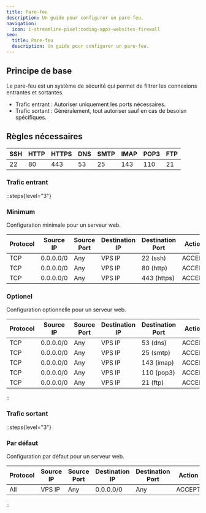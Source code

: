 ```yaml
---
title: Pare-feu
description: Un guide pour configurer un pare-feu.
navigation:
  icon: i-streamline-pixel:coding-apps-websites-firewall
seo:
  title: Pare-feu
  description: Un guide pour configurer un pare-feu.
---
```


## Principe de base

Le pare-feu est un système de sécurité qui permet de filtrer les connexions entrantes et sortantes.

- Trafic entrant : Autoriser uniquement les ports nécessaires.
- Trafic sortant : Généralement, tout autoriser sauf en cas de besoisn spécifiques.

## Règles nécessaires

| SSH | HTTP | HTTPS | DNS | SMTP | IMAP | POP3 | FTP |
| --- | ---- | ----- | --- | ---- | ---- | ---- | --- |
| 22  | 80   | 443   | 53  | 25   | 143  | 110  | 21  |

### Trafic entrant

::steps{level="3"}

### Minimum

Configuration minimale pour un serveur web.

| Protocol | Source IP | Source Port | Destination IP | Destination Port | Action |
|----------|-----------|-------------|----------------|------------------|--------|
| TCP      | 0.0.0.0/0 | Any         | VPS IP         | 22 (ssh)         | ACCEPT |
| TCP      | 0.0.0.0/0 | Any         | VPS IP         | 80 (http)        | ACCEPT |
| TCP      | 0.0.0.0/0 | Any         | VPS IP         | 443 (https)      | ACCEPT |

### Optionel

Configuration optionnelle pour un serveur web.

| Protocol | Source IP | Source Port | Destination IP | Destination Port | Action |
|----------|-----------|-------------|----------------|------------------|--------|
| TCP      | 0.0.0.0/0 | Any         | VPS IP         | 53 (dns)         | ACCEPT |
| TCP      | 0.0.0.0/0 | Any         | VPS IP         | 25 (smtp)        | ACCEPT |
| TCP      | 0.0.0.0/0 | Any         | VPS IP         | 143 (imap)       | ACCEPT |
| TCP      | 0.0.0.0/0 | Any         | VPS IP         | 110 (pop3)       | ACCEPT |
| TCP      | 0.0.0.0/0 | Any         | VPS IP         | 21 (ftp)         | ACCEPT |

::

### Trafic sortant

::steps{level="3"}

### Par défaut

Configuration par défaut pour un serveur web.

| Protocol | Source IP | Source Port | Destination IP | Destination Port | Action |
| -------- | --------- | ----------- | -------------- | ---------------- | ------ |
| All      | VPS IP    | Any         | 0.0.0.0/0      | Any              | ACCEPT |

::